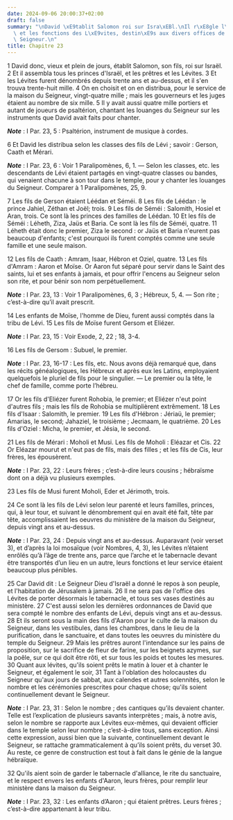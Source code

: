 ```yaml
---
date: 2024-09-06 20:00:37+02:00
draft: false
summary: "\nDavid \xE9tablit Salomon roi sur Isra\xEBl.\nIl r\xE8gle l\u2019ordre\
  \ et les fonctions des L\xE9vites, destin\xE9s aux divers offices de la maison du\
  \ Seigneur.\n"
title: Chapitre 23
---
```





1 David donc, vieux et plein de jours, établit Salomon, son fils, roi sur Israël. 2 Et il assembla tous les princes d'Israël, et les prêtres et les Lévites. 3 Et les Lévites furent dénombrés depuis trente ans et au-dessus, et il s'en trouva trente-huit mille. 4 On en choisit et on en distribua, pour le service de la maison du Seigneur, vingt-quatre mille ; mais les gouverneurs et les juges étaient au nombre de six mille. 5 Il y avait aussi quatre mille portiers et autant de joueurs de psaltérion, chantant les louanges du Seigneur sur les instruments que David avait faits pour chanter.

***Note*** :  I Par. 23, 5 : Psaltérion, instrument de musique à cordes.


6 Et David les distribua selon les classes des fils de Lévi ; savoir : Gerson, Caath et Mérari.

***Note*** :  I Par. 23, 6 : Voir 1 Paralipomènes, 6, 1. ― Selon les classes, etc. les descendants de Lévi étaient partagés en vingt-quatre classes ou bandes, qui venaient chacune à son tour dans le temple, pour y chanter les louanges du Seigneur. Comparer à 1 Paralipomènes, 25, 9.


7 Les fils de Gerson étaient Léédan et Séméi. 8 Les fils de Léédan : le prince Jahiel, Zéthan et Joël; trois. 9 Les fils de Séméi : Salomith, Hosiel et Aran, trois. Ce sont là les princes des familles de Léédan. 10 Et les fils de Séméi : Léheth, Ziza, Jaüs et Baria. Ce sont là les fils de Séméi, quatre. 11 Léheth était donc le premier, Ziza le second : or Jaüs et Baria n'eurent pas beaucoup d'enfants; c'est pourquoi ils furent comptés comme une seule famille et une seule maison.


12 Les fils de Caath : Amram, Isaar, Hébron et Oziel, quatre. 13 Les fils d'Amram : Aaron et Moïse. Or Aaron fut séparé pour servir dans le Saint des saints, lui et ses enfants à jamais, et pour offrir l'encens au Seigneur selon son rite, et pour bénir son nom perpétuellement.

***Note*** :  I Par. 23, 13 : Voir 1 Paralipomènes, 6, 3 ; Hébreux, 5, 4. ― Son rite ; c’est-à-dire qu’il avait prescrit.

14 Les enfants de Moïse, l'homme de Dieu, furent aussi comptés dans la tribu de Lévi. 15 Les fils de Moïse furent Gersom et Eliézer.

***Note*** :  I Par. 23, 15 : Voir Exode, 2, 22 ; 18, 3-4.

16 Les fils de Gersom : Subuel, le premier.

***Note*** :  I Par. 23, 16-17 : Les fils, etc. Nous avons déjà remarqué que, dans les récits généalogiques, les Hébreux et après eux les Latins, employaient quelquefois le pluriel de fils pour le singulier. ― Le premier ou la tête, le chef de famille, comme porte l’hébreu.

17 Or les fils d'Eliézer furent Rohobia, le premier; et Eliézer n'eut point d'autres fils ; mais les fils de Rohobia se multiplièrent extrêmement. 18 Les fils d'Isaar : Salomith, le premier. 19 Les fils d'Hébron : Jériaü, le premier; Amarias, le second; Jahaziel, le troisième ; Jecmaam, le quatrième. 20 Les fils d'Oziel : Micha, le premier, et Jésia, le second.


21 Les fils de Mérari : Moholi et Musi. Les fils de Moholi : Eléazar et Cis. 22 Or Eléazar mourut et n'eut pas de fils, mais des filles ; et les fils de Cis, leur frères, les épousèrent.

***Note*** :  I Par. 23, 22 : Leurs frères ; c’est-à-dire leurs cousins ; hébraïsme dont on a déjà vu plusieurs exemples.

23 Les fils de Musi furent Moholi, Eder et Jérimoth, trois.


24 Ce sont là les fils de Lévi selon leur parenté et leurs familles, princes, qui, à leur tour, et suivant le dénombrement qui en avait été fait, tête par tête, accomplissaient les oeuvres du ministère de la maison du Seigneur, depuis vingt ans et au-dessus.

***Note*** :  I Par. 23, 24 : Depuis vingt ans et au-dessus. Auparavant (voir verset 3), et d’après la loi mosaïque (voir Nombres, 4, 3), les Lévites n’étaient enrôlés qu’à l’âge de trente ans, parce que l’arche et le tabernacle devant être transportés d’un lieu en un autre, leurs fonctions et leur service étaient beaucoup plus pénibles.

25 Car David dit : Le Seigneur Dieu d'Israël a donné le repos à son peuple, et l'habitation de Jérusalem à jamais. 26 Il ne sera pas de l'office des Lévites de porter désormais le tabernacle, et tous ses vases destinés au ministère. 27 C'est aussi selon les dernières ordonnances de David que sera compté le nombre des enfants de Lévi, depuis vingt ans et au-dessus. 28 Et ils seront sous la main des fils d'Aaron pour le culte de la maison du Seigneur, dans les vestibules, dans les chambres, dans le lieu de la purification, dans le sanctuaire, et dans toutes les oeuvres du ministère du temple du Seigneur. 29 Mais les prêtres auront l'intendance sur les pains de proposition, sur le sacrifice de fleur de farine, sur les beignets azymes, sur la poêle, sur ce qui doit être rôti, et sur tous les poids et toutes les mesures. 30 Quant aux lévites, qu'ils soient prêts le matin à louer et à chanter le Seigneur, et également le soir, 31 Tant à l'oblation des holocaustes du Seigneur qu'aux jours de sabbat, aux calendes et autres
solennités, selon le nombre et les cérémonies prescrites pour chaque chose; qu'ils soient continuellement devant le Seigneur.

***Note*** :  I Par. 23, 31 : Selon le nombre ; des cantiques qu’ils devaient chanter. Telle est l’explication de plusieurs savants interprètes ; mais, à notre avis, selon le nombre se rapporte aux Lévites eux-mêmes, qui devaient officier dans le temple selon leur nombre ; c’est-à-dire tous, sans exception. Ainsi cette expression, aussi bien que la suivante, continuellement devant le Seigneur, se rattache grammaticalement à qu’ils soient prêts, du verset 30. Au reste, ce genre de construction est tout à fait dans le génie de la langue hébraïque.

32 Qu'ils aient soin de garder le tabernacle d'alliance, le rite du sanctuaire, et le respect envers les enfants d'Aaron, leurs frères, pour remplir leur ministère dans la maison du Seigneur.

***Note*** :  I Par. 23, 32 : Les enfants d’Aaron ; qui étaient prêtres. Leurs frères ; c’est-à-dire appartenant à leur tribu.

